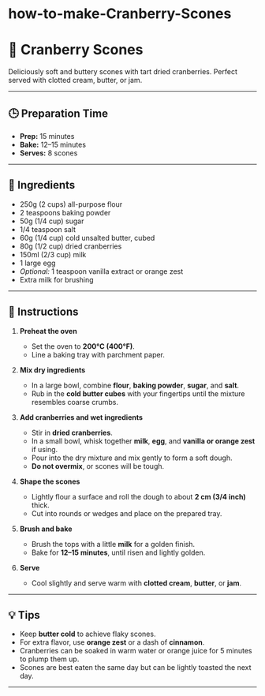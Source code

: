 # how-to-make-Cranberry-Scones
# 🍒 Cranberry Scones

Deliciously soft and buttery scones with tart dried cranberries. Perfect served with clotted cream, butter, or jam.

---

## 🕒 Preparation Time
- **Prep:** 15 minutes  
- **Bake:** 12–15 minutes  
- **Serves:** 8 scones  

---

## 🧈 Ingredients
- 250g (2 cups) all-purpose flour  
- 2 teaspoons baking powder  
- 50g (1/4 cup) sugar  
- 1/4 teaspoon salt  
- 60g (1/4 cup) cold unsalted butter, cubed  
- 80g (1/2 cup) dried cranberries  
- 150ml (2/3 cup) milk  
- 1 large egg  
- *Optional:* 1 teaspoon vanilla extract or orange zest  
- Extra milk for brushing  

---

## 🔪 Instructions

1. **Preheat the oven**  
   - Set the oven to **200°C (400°F)**.  
   - Line a baking tray with parchment paper.

2. **Mix dry ingredients**  
   - In a large bowl, combine **flour**, **baking powder**, **sugar**, and **salt**.  
   - Rub in the **cold butter cubes** with your fingertips until the mixture resembles coarse crumbs.

3. **Add cranberries and wet ingredients**  
   - Stir in **dried cranberries**.  
   - In a small bowl, whisk together **milk**, **egg**, and **vanilla or orange zest** if using.  
   - Pour into the dry mixture and mix gently to form a soft dough.  
   - **Do not overmix**, or scones will be tough.

4. **Shape the scones**  
   - Lightly flour a surface and roll the dough to about **2 cm (3/4 inch)** thick.  
   - Cut into rounds or wedges and place on the prepared tray.

5. **Brush and bake**  
   - Brush the tops with a little **milk** for a golden finish.  
   - Bake for **12–15 minutes**, until risen and lightly golden.

6. **Serve**  
   - Cool slightly and serve warm with **clotted cream**, **butter**, or **jam**.

---

## 💡 Tips
- Keep **butter cold** to achieve flaky scones.  
- For extra flavor, use **orange zest** or a dash of **cinnamon**.  
- Cranberries can be soaked in warm water or orange juice for 5 minutes to plump them up.  
- Scones are best eaten the same day but can be lightly toasted the next day.  

---

